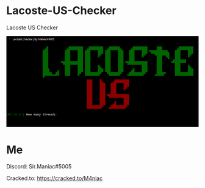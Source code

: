 # Lacoste-US-Checker
Lacoste US Checker

![](Images/Screenshot_4.png)

# Me

Discord: Sir.Maniac#5005

Cracked.to: https://cracked.to/M4niac
